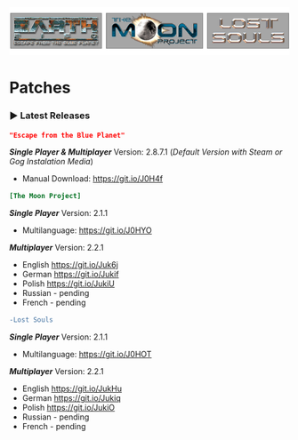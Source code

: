 ![Logo](logo.png)
# Patches

### ▶ Latest Releases

```json
"Escape from the Blue Planet"
```
***Single Player & Multiplayer***
Version:  2.8.7.1 (*Default Version with Steam or Gog Instalation Media*)
- Manual Download: <https://git.io/J0H4f>

```ini
[The Moon Project]
```
***Single Player***
Version:  2.1.1
- Multilanguage: <https://git.io/J0HYO>

***Multiplayer***
Version:  2.2.1
- English <https://git.io/Juk6j>
- German <https://git.io/Jukif>
- Polish <https://git.io/JukiU>
- Russian - pending 
- French - pending 

```diff
-Lost Souls
```
***Single Player***
Version:  2.1.1
- Multilanguage: <https://git.io/J0HOT>

***Multiplayer***
Version:  2.2.1
- English <https://git.io/JukHu>
- German <https://git.io/Jukiq>
- Polish <https://git.io/JukiO>
- Russian - pending 
- French - pending 


